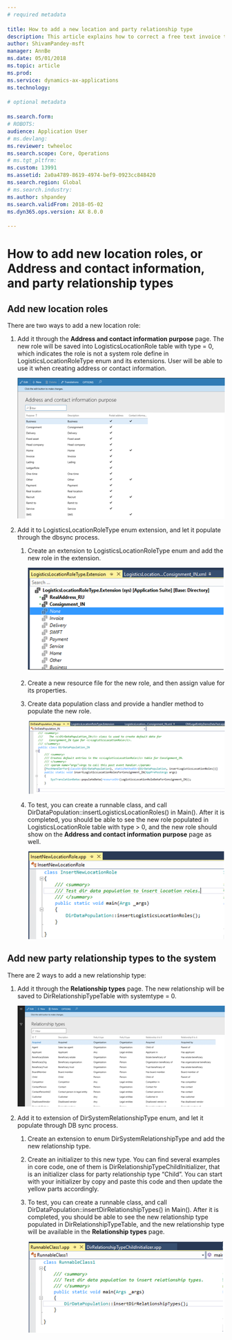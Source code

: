 ```yaml
---
# required metadata

title: How to add a new location and party relationship type
description: This article explains how to correct a free text invoice that has been posted and reissue it as a corrected invoice.
author: ShivamPandey-msft
manager: AnnBe
ms.date: 05/01/2018
ms.topic: article
ms.prod: 
ms.service: dynamics-ax-applications
ms.technology: 

# optional metadata

ms.search.form: 
# ROBOTS: 
audience: Application User
# ms.devlang: 
ms.reviewer: twheeloc
ms.search.scope: Core, Operations
# ms.tgt_pltfrm: 
ms.custom: 13991
ms.assetid: 2a0a4789-8619-4974-bef9-0923cc848420
ms.search.region: Global
# ms.search.industry: 
ms.author: shpandey
ms.search.validFrom: 2018-05-02
ms.dyn365.ops.version: AX 8.0.0

---
```


# How to add new location roles, or Address and contact information, and party relationship types 

## Add new location roles 

There are two ways to add a new location role:

1.  Add it through the **Address and contact information purpose** page. The new role will be saved into LogisticsLocationRole table with type = 0, which indicates the role is not a system role define in LogisticsLocationRoleType enum and its extensions. User will be able to use it when creating address or contact information.

    ![Address and content information purpose](media/Address-Contact.PNG)

2.  Add it to LogisticsLocationRoleType enum extension, and let it populate through the dbsync process.

    1.  Create an extension to LogisticsLocationRoleType enum and add the new role in the extension. 
  
        ![LogisticsLocationRoleType](media/Logistics.PNG)

    2. Create a new resource file for the new role, and then assign value for its properties. 
        
    3.  Create data population class and provide a handler method to populate the new role. 

        ![Data population](media/Dirdata.PNG)

    4.  To test, you can create a runnable class, and call DirDataPopulation::insertLogisticsLocationRoles() in Main(). After it is
        completed, you should be able to see the new role populated in LogisticsLocationRole table with type \> 0, and the new role should show on the **Address and contact information purpose** page as well.

        ![Insert New Location](media/InsertNewLocation.PNG)

## Add new party relationship types to the system

There are 2 ways to add a new relationship type:

1.  Add it through the **Relationship types** page. The new relationship will be saved to DirRelationshipTypeTable with systemtype = 0.

    ![Relationship types](media/Relationship.PNG)

2.  Add it to extension of DirSystemRelationshipType enum, and let it populate through DB sync process.

    1.  Create an extension to enum DirSystemRelationshipType and add the new relationship type.

    2. Create an initializer to this new type. You can find several examples in core code, one of them is  DirRelationshipTypeChildInitializer, that is an initializer class for party relationship type “Child”. You can start with your initializer by copy and paste this code and then update the yellow parts accordingly.

    3.  To test, you can create a runnable class, and call DirDataPopulation::insertDirRelationshipTypes() in Main(). After it is
        completed, you should be able to see the new relationship type populated in DirRelationshipTypeTable, and the new relationship type will be available in the **Relationship types** page.

        ![Runnable class](media/Runnable.PNG)
